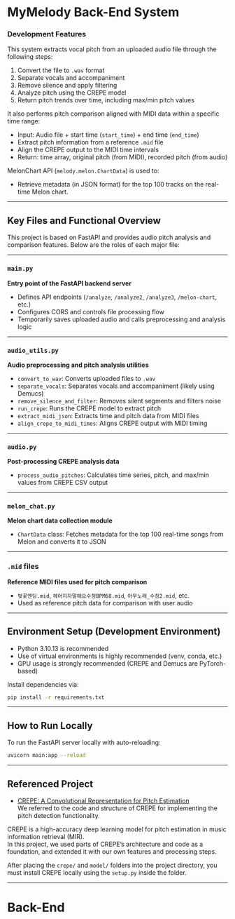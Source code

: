 # MyMelody Back-End System

### Development Features

This system extracts vocal pitch from an uploaded audio file through the following steps:

1. Convert the file to `.wav` format  
2. Separate vocals and accompaniment  
3. Remove silence and apply filtering  
4. Analyze pitch using the CREPE model  
5. Return pitch trends over time, including max/min pitch values  

It also performs pitch comparison aligned with MIDI data within a specific time range:

- Input: Audio file + start time (`start_time`) + end time (`end_time`)  
- Extract pitch information from a reference `.mid` file  
- Align the CREPE output to the MIDI time intervals  
- Return: time array, original pitch (from MIDI), recorded pitch (from audio)

MelonChart API (`melody.melon.ChartData`) is used to:
- Retrieve metadata (in JSON format) for the top 100 tracks on the real-time Melon chart.

---

## Key Files and Functional Overview

This project is based on FastAPI and provides audio pitch analysis and comparison features. Below are the roles of each major file:

---

### `main.py`  
**Entry point of the FastAPI backend server**

- Defines API endpoints (`/analyze`, `/analyze2`, `/analyze3`, `/melon-chart`, etc.)
- Configures CORS and controls file processing flow
- Temporarily saves uploaded audio and calls preprocessing and analysis logic

---

### `audio_utils.py`  
**Audio preprocessing and pitch analysis utilities**

- `convert_to_wav`: Converts uploaded files to `.wav`  
- `separate_vocals`: Separates vocals and accompaniment (likely using Demucs)  
- `remove_silence_and_filter`: Removes silent segments and filters noise  
- `run_crepe`: Runs the CREPE model to extract pitch  
- `extract_midi_json`: Extracts time and pitch data from MIDI files  
- `align_crepe_to_midi_times`: Aligns CREPE output with MIDI timing

---

### `audio.py`  
**Post-processing CREPE analysis data**

- `process_audio_pitches`: Calculates time series, pitch, and max/min values from CREPE CSV output

---

### `melon_chat.py`  
**Melon chart data collection module**

- `ChartData` class: Fetches metadata for the top 100 real-time songs from Melon and converts it to JSON

---

### `.mid` files  
**Reference MIDI files used for pitch comparison**

- `벚꽃엔딩.mid`, `헤어지자말해요수정BPM68.mid`, `아무노래_수정2.mid`, etc.  
- Used as reference pitch data for comparison with user audio

---

## Environment Setup (Development Environment)

- Python 3.10.13 is recommended  
- Use of virtual environments is highly recommended (venv, conda, etc.)  
- GPU usage is strongly recommended (CREPE and Demucs are PyTorch-based)  


Install dependencies via:

```bash
pip install -r requirements.txt 
```

---

## How to Run Locally

To run the FastAPI server locally with auto-reloading:

```bash
uvicorn main:app --reload
```

---

## Referenced Project

- [CREPE: A Convolutional Representation for Pitch Estimation](https://github.com/marl/crepe.git)  
  We referred to the code and structure of CREPE for implementing the pitch detection functionality.

CREPE is a high-accuracy deep learning model for pitch estimation in music information retrieval (MIR).  
In this project, we used parts of CREPE’s architecture and code as a foundation, and extended it with our own features and processing steps.

After placing the `crepe/` and `model/` folders into the project directory, you must install CREPE locally using the `setup.py` inside the folder.

---

# Back-End
